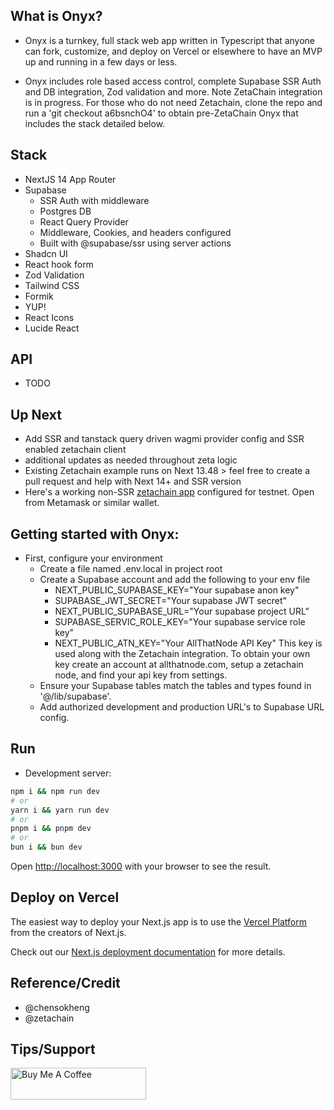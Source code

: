 ## What is Onyx?

- Onyx is a turnkey, full stack web app written in Typescript that anyone can
fork, customize, and deploy on Vercel or elsewhere to have an MVP up and running in a few days or less.

- Onyx includes role based access control, 
complete Supabase SSR Auth and DB integration, Zod validation and more. Note ZetaChain integration is in progress. For those who do not need Zetachain, clone the repo and run a 'git checkout a6bsnchO4' to obtain pre-ZetaChain Onyx that includes the stack detailed below. 

## Stack 
- NextJS 14 App Router
- Supabase 
  - SSR Auth with middleware
  - Postgres DB 
  - React Query Provider
  - Middleware, Cookies, and headers configured
  - Built with @supabase/ssr using server actions
- Shadcn UI 
- React hook form 
- Zod Validation
- Tailwind CSS
- Formik 
- YUP!
- React Icons
- Lucide React

## API 
- TODO

## Up Next
- Add SSR and tanstack query driven wagmi provider config and SSR enabled zetachain client
- additional updates as needed throughout zeta logic
- Existing Zetachain example runs on Next 13.48 > feel free to create a pull request and help with Next 14+ and SSR version
- Here's a working non-SSR [zetachain app](https://zetaone.vercel.app/) configured for testnet. Open from Metamask or similar wallet. 

## Getting started with Onyx:
- First, configure your environment
  - Create a file named .env.local in project root
  - Create a Supabase account and add the following to your env file
    - NEXT_PUBLIC_SUPABASE_KEY="Your supabase anon key"
    - SUPABASE_JWT_SECRET="Your supabase JWT secret"
    - NEXT_PUBLIC_SUPABASE_URL="Your supabase project URL"
    - SUPABASE_SERVIC_ROLE_KEY="Your supabase service role key"
    - NEXT_PUBLIC_ATN_KEY="Your AllThatNode API Key" This key is used along with the Zetachain integration. To obtain your own key create an account at allthatnode.com, setup a zetachain node, and find your api key from settings. 
  - Ensure your Supabase tables match the tables and types found in '@/lib/supabase'.
  - Add authorized development and production URL's to Supabase URL config. 

## Run  
- Development server:

```bash
npm i && npm run dev
# or
yarn i && yarn run dev
# or
pnpm i && pnpm dev
# or
bun i && bun dev
```

Open [http://localhost:3000](http://localhost:3000) with your browser to see the result.


## Deploy on Vercel

The easiest way to deploy your Next.js app is to use the [Vercel Platform](https://vercel.com/new?utm_medium=default-template&filter=next.js&utm_source=create-next-app&utm_campaign=create-next-app-readme) from the creators of Next.js.

Check out our [Next.js deployment documentation](https://nextjs.org/docs/deployment) for more details.

## Reference/Credit
- @chensokheng 
- @zetachain 

## Tips/Support
<a href="https://www.buymeacoffee.com/rmoureyjr" target="_blank"><img src="https://cdn.buymeacoffee.com/buttons/default-orange.png" alt="Buy Me A Coffee" height="51" width="217"></a>
